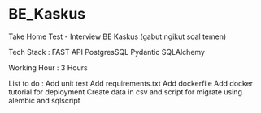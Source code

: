 # BE_Kaskus 
Take Home Test - Interview BE Kaskus (gabut ngikut soal temen)

Tech Stack :
FAST API
PostgresSQL
Pydantic
SQLAlchemy

Working Hour : 3 Hours

List to do :
Add unit test
Add requirements.txt
Add dockerfile
Add docker tutorial for deployment
Create data in csv and script for migrate using alembic and sqlscript
